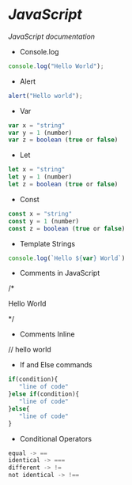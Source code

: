 # _JavaScript_
_JavaScript documentation_

* Console.log
~~~javascript
console.log("Hello World");
~~~

* Alert
~~~javascript
alert("Hello world");
~~~

* Var 
~~~javascript
var x = "string"
var y = 1 (number)
var z = boolean (true or false)
~~~

* Let
~~~javascript
let x = "string"
let y = 1 (number)
let z = boolean (true or false)
~~~

* Const
~~~javascript
const x = "string"
const y = 1 (number)
const z = boolean (true or false)
~~~

* Template Strings
~~~javascript
console.log(`Hello ${var} World`)
~~~

* Comments in JavaScript

/*

 Hello World
 
*/ 

* Comments Inline

// hello world

* If and Else commands
~~~javascript
if(condition){
   "line of code"
}else if(condition){
   "line of code"
}else{
   "line of code"
}
~~~

* Conditional Operators
~~~javascript
equal -> ==
identical -> ===
different -> !=
not identical -> !==

~~~
